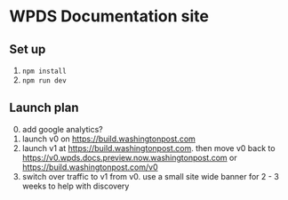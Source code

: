 # WPDS Documentation site

## Set up

1. `npm install`
1. `npm run dev`

## Launch plan

0. add google analytics?
1. launch v0 on https://build.washingtonpost.com
2. launch v1 at https://build.washingtonpost.com. then move v0 back to https://v0.wpds.docs.preview.now.washingtonpost.com or https://build.washingtonpost.com/v0
3. switch over traffic to v1 from v0. use a small site wide banner for 2 - 3 weeks to help with discovery
